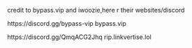 <p>credit to bypass.vip and iwoozie,here r their websites/discord</p>
<p>https://discord.gg/bypass-vip bypass.vip</p>
<p>https://discord.gg/QmqACG2Jhq rip.linkvertise.lol</p>
